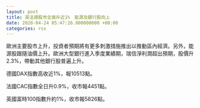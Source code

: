 ```yaml
---
layout: post
title: 英法德股市全面升近1%　能源及銀行股向上
date: 2020-04-24 05:47:26.000000000 +08:00
categories: rss
---
```


歐洲主要股市上升，投資者預期將有更多刺激措施推出以推動區內經濟。另外，能源股跟隨油價上升。歐洲大型銀行進入季度業績期，瑞信淨利潤超出預期，股價升2.3%，帶動其他銀行股普遍上升。

德國DAX指數高收近1%，報10513點。

法國CAC指數全日升0.9%，收市報4451點。

英國富時100指數升約1%，收市報5826點。
